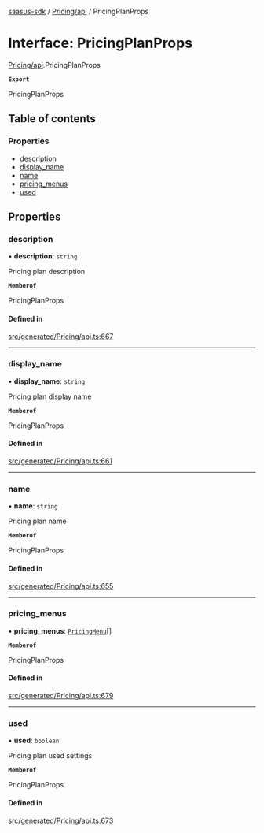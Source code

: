 [saasus-sdk](../README.md) / [Pricing/api](../modules/Pricing_api.md) / PricingPlanProps

# Interface: PricingPlanProps

[Pricing/api](../modules/Pricing_api.md).PricingPlanProps

**`Export`**

PricingPlanProps

## Table of contents

### Properties

- [description](Pricing_api.PricingPlanProps.md#description)
- [display\_name](Pricing_api.PricingPlanProps.md#display_name)
- [name](Pricing_api.PricingPlanProps.md#name)
- [pricing\_menus](Pricing_api.PricingPlanProps.md#pricing_menus)
- [used](Pricing_api.PricingPlanProps.md#used)

## Properties

### description

• **description**: `string`

Pricing plan description

**`Memberof`**

PricingPlanProps

#### Defined in

[src/generated/Pricing/api.ts:667](https://github.com/saasus-platform/saasus-sdk-javascript/blob/c6c266c/src/generated/Pricing/api.ts#L667)

___

### display\_name

• **display\_name**: `string`

Pricing plan display name

**`Memberof`**

PricingPlanProps

#### Defined in

[src/generated/Pricing/api.ts:661](https://github.com/saasus-platform/saasus-sdk-javascript/blob/c6c266c/src/generated/Pricing/api.ts#L661)

___

### name

• **name**: `string`

Pricing plan name

**`Memberof`**

PricingPlanProps

#### Defined in

[src/generated/Pricing/api.ts:655](https://github.com/saasus-platform/saasus-sdk-javascript/blob/c6c266c/src/generated/Pricing/api.ts#L655)

___

### pricing\_menus

• **pricing\_menus**: [`PricingMenu`](Pricing_api.PricingMenu.md)[]

**`Memberof`**

PricingPlanProps

#### Defined in

[src/generated/Pricing/api.ts:679](https://github.com/saasus-platform/saasus-sdk-javascript/blob/c6c266c/src/generated/Pricing/api.ts#L679)

___

### used

• **used**: `boolean`

Pricing plan used settings

**`Memberof`**

PricingPlanProps

#### Defined in

[src/generated/Pricing/api.ts:673](https://github.com/saasus-platform/saasus-sdk-javascript/blob/c6c266c/src/generated/Pricing/api.ts#L673)
